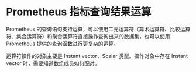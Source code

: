 <!-- toc -->
# Prometheus 指标查询结果运算

Prometheus 的查询语句支持运算，可以使用二元运算符（算术运算符、比较运算符、集合运算符）和聚合运算符直接操作查询出来的数据集，也可以使用 Prometheus 提供的查询函数进行更复杂的运算。

运算符操作的对象主要是 Instant vector、Scalar 类型。操作对象中存在 Instant vector 时，需要知道数组成员如何配对。

